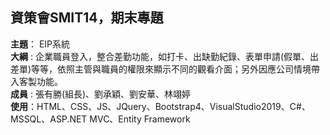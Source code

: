 ## 資策會SMIT14，期末專題
 
**主題**： EIP系統  
**大綱** : 企業職員登入，整合差勤功能，如打卡、出缺勤紀錄、表單申請(假單、出差單)等等，依照主管與職員的權限來顯示不同的觀看介面；另外因應公司情境帶入客製功能。  
**成員** : 張有勝(組長)、劉承穎、劉安華、林翊婷  
**使用**：HTML、CSS、JS、JQuery、Bootstrap4、VisualStudio2019、C#、MSSQL、ASP.NET MVC、Entity Framework
